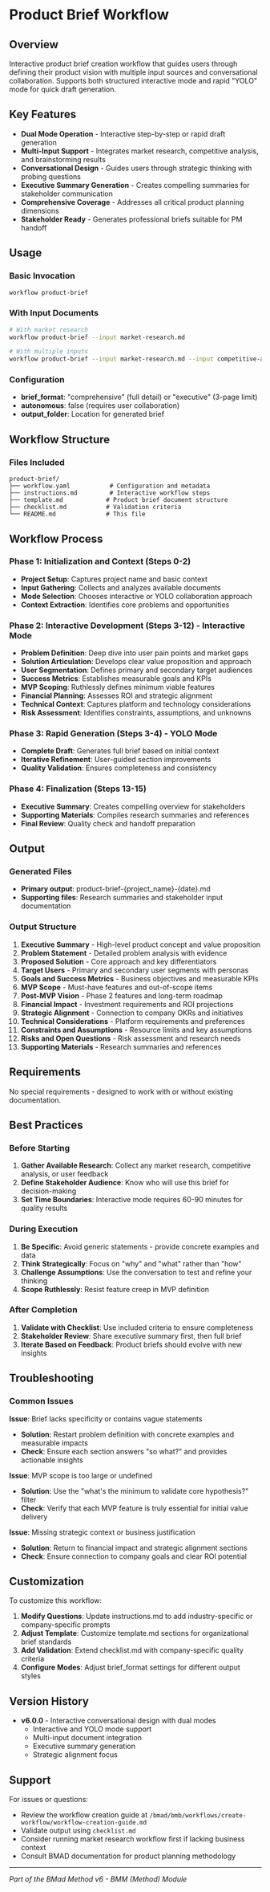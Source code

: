 # Product Brief Workflow

## Overview

Interactive product brief creation workflow that guides users through defining
their product vision with multiple input sources and conversational
collaboration. Supports both structured interactive mode and rapid "YOLO" mode
for quick draft generation.

## Key Features

- **Dual Mode Operation** - Interactive step-by-step or rapid draft generation
- **Multi-Input Support** - Integrates market research, competitive analysis,
  and brainstorming results
- **Conversational Design** - Guides users through strategic thinking with
  probing questions
- **Executive Summary Generation** - Creates compelling summaries for
  stakeholder communication
- **Comprehensive Coverage** - Addresses all critical product planning
  dimensions
- **Stakeholder Ready** - Generates professional briefs suitable for PM handoff

## Usage

### Basic Invocation

```bash
workflow product-brief
```

### With Input Documents

```bash
# With market research
workflow product-brief --input market-research.md

# With multiple inputs
workflow product-brief --input market-research.md --input competitive-analysis.md
```

### Configuration

- **brief_format**: "comprehensive" (full detail) or "executive" (3-page limit)
- **autonomous**: false (requires user collaboration)
- **output_folder**: Location for generated brief

## Workflow Structure

### Files Included

```
product-brief/
├── workflow.yaml           # Configuration and metadata
├── instructions.md         # Interactive workflow steps
├── template.md            # Product brief document structure
├── checklist.md           # Validation criteria
└── README.md              # This file
```

## Workflow Process

### Phase 1: Initialization and Context (Steps 0-2)

- **Project Setup**: Captures project name and basic context
- **Input Gathering**: Collects and analyzes available documents
- **Mode Selection**: Chooses interactive or YOLO collaboration approach
- **Context Extraction**: Identifies core problems and opportunities

### Phase 2: Interactive Development (Steps 3-12) - Interactive Mode

- **Problem Definition**: Deep dive into user pain points and market gaps
- **Solution Articulation**: Develops clear value proposition and approach
- **User Segmentation**: Defines primary and secondary target audiences
- **Success Metrics**: Establishes measurable goals and KPIs
- **MVP Scoping**: Ruthlessly defines minimum viable features
- **Financial Planning**: Assesses ROI and strategic alignment
- **Technical Context**: Captures platform and technology considerations
- **Risk Assessment**: Identifies constraints, assumptions, and unknowns

### Phase 3: Rapid Generation (Steps 3-4) - YOLO Mode

- **Complete Draft**: Generates full brief based on initial context
- **Iterative Refinement**: User-guided section improvements
- **Quality Validation**: Ensures completeness and consistency

### Phase 4: Finalization (Steps 13-15)

- **Executive Summary**: Creates compelling overview for stakeholders
- **Supporting Materials**: Compiles research summaries and references
- **Final Review**: Quality check and handoff preparation

## Output

### Generated Files

- **Primary output**: product-brief-{project_name}-{date}.md
- **Supporting files**: Research summaries and stakeholder input documentation

### Output Structure

1. **Executive Summary** - High-level product concept and value proposition
2. **Problem Statement** - Detailed problem analysis with evidence
3. **Proposed Solution** - Core approach and key differentiators
4. **Target Users** - Primary and secondary user segments with personas
5. **Goals and Success Metrics** - Business objectives and measurable KPIs
6. **MVP Scope** - Must-have features and out-of-scope items
7. **Post-MVP Vision** - Phase 2 features and long-term roadmap
8. **Financial Impact** - Investment requirements and ROI projections
9. **Strategic Alignment** - Connection to company OKRs and initiatives
10. **Technical Considerations** - Platform requirements and preferences
11. **Constraints and Assumptions** - Resource limits and key assumptions
12. **Risks and Open Questions** - Risk assessment and research needs
13. **Supporting Materials** - Research summaries and references

## Requirements

No special requirements - designed to work with or without existing
documentation.

## Best Practices

### Before Starting

1. **Gather Available Research**: Collect any market research, competitive
   analysis, or user feedback
2. **Define Stakeholder Audience**: Know who will use this brief for
   decision-making
3. **Set Time Boundaries**: Interactive mode requires 60-90 minutes for quality
   results

### During Execution

1. **Be Specific**: Avoid generic statements - provide concrete examples and
   data
2. **Think Strategically**: Focus on "why" and "what" rather than "how"
3. **Challenge Assumptions**: Use the conversation to test and refine your
   thinking
4. **Scope Ruthlessly**: Resist feature creep in MVP definition

### After Completion

1. **Validate with Checklist**: Use included criteria to ensure completeness
2. **Stakeholder Review**: Share executive summary first, then full brief
3. **Iterate Based on Feedback**: Product briefs should evolve with new insights

## Troubleshooting

### Common Issues

**Issue**: Brief lacks specificity or contains vague statements

- **Solution**: Restart problem definition with concrete examples and measurable
  impacts
- **Check**: Ensure each section answers "so what?" and provides actionable
  insights

**Issue**: MVP scope is too large or undefined

- **Solution**: Use the "what's the minimum to validate core hypothesis?" filter
- **Check**: Verify that each MVP feature is truly essential for initial value
  delivery

**Issue**: Missing strategic context or business justification

- **Solution**: Return to financial impact and strategic alignment sections
- **Check**: Ensure connection to company goals and clear ROI potential

## Customization

To customize this workflow:

1. **Modify Questions**: Update instructions.md to add industry-specific or
   company-specific prompts
2. **Adjust Template**: Customize template.md sections for organizational brief
   standards
3. **Add Validation**: Extend checklist.md with company-specific quality
   criteria
4. **Configure Modes**: Adjust brief_format settings for different output styles

## Version History

- **v6.0.0** - Interactive conversational design with dual modes
  - Interactive and YOLO mode support
  - Multi-input document integration
  - Executive summary generation
  - Strategic alignment focus

## Support

For issues or questions:

- Review the workflow creation guide at
  `/bmad/bmb/workflows/create-workflow/workflow-creation-guide.md`
- Validate output using `checklist.md`
- Consider running market research workflow first if lacking business context
- Consult BMAD documentation for product planning methodology

---

_Part of the BMad Method v6 - BMM (Method) Module_

